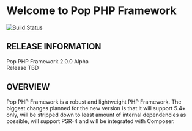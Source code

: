 Welcome to Pop PHP Framework
============================

[![Build Status](https://travis-ci.org/popphp/popphp.svg?branch=master)](https://travis-ci.org/popphp/popphp)

RELEASE INFORMATION
-------------------
Pop PHP Framework 2.0.0 Alpha  
Release TBD

OVERVIEW
--------
Pop PHP Framework is a robust and lightweight PHP Framework. The biggest changes
planned for the new version is that it will support 5.4+ only, will be stripped
down to least amount of internal dependencies as possible, will support PSR-4
and will be integrated with Composer.

